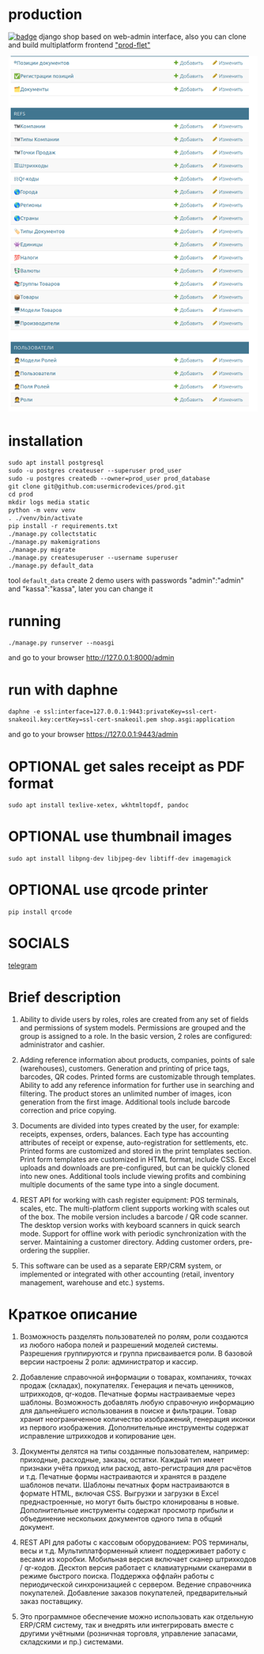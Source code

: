 # production
[![badge](https://img.shields.io/badge/license-MIT-blue)](https://github.com/usermicrodevices/prod/blob/main/LICENSE)
django shop based on web-admin interface, also you can clone and
build multiplatform frontend ["prod-flet"](https://github.com/usermicrodevices/prod-flet/)

![image](./screen.png "main screen")

# installation
```
sudo apt install postgresql
sudo -u postgres createuser --superuser prod_user
sudo -u postgres createdb --owner=prod_user prod_database
git clone git@github.com:usermicrodevices/prod.git
cd prod
mkdir logs media static
python -m venv venv
. ./venv/bin/activate
pip install -r requirements.txt
./manage.py collectstatic
./manage.py makemigrations
./manage.py migrate
./manage.py createsuperuser --username superuser
./manage.py default_data
```
tool ```default_data``` create 2 demo users with passwords "admin":"admin" and "kassa":"kassa", later you can change it

# running
```
./manage.py runserver --noasgi
```
and go to your browser http://127.0.0.1:8000/admin

# run with daphne
```
daphne -e ssl:interface=127.0.0.1:9443:privateKey=ssl-cert-snakeoil.key:certKey=ssl-cert-snakeoil.pem shop.asgi:application
```
and go to your browser https://127.0.0.1:9443/admin

# OPTIONAL get sales receipt as PDF format
```
sudo apt install texlive-xetex, wkhtmltopdf, pandoc
```

# OPTIONAL use thumbnail images
```
sudo apt install libpng-dev libjpeg-dev libtiff-dev imagemagick
```

# OPTIONAL use qrcode printer
```
pip install qrcode
```

# SOCIALS
[telegram](https://t.me/github_prod)


# Brief description

1. Ability to divide users by roles,
roles are created from any set of fields and permissions of system models.
Permissions are grouped and the group is assigned to a role.
In the basic version, 2 roles are configured: administrator and cashier.

2. Adding reference information about products, companies, points of sale (warehouses), customers.
Generation and printing of price tags, barcodes, QR codes. Printed forms are customizable through templates.
Ability to add any reference information for further use in searching and filtering.
The product stores an unlimited number of images, icon generation from the first image.
Additional tools include barcode correction and price copying.

3. Documents are divided into types created by the user, for example: receipts, expenses, orders, balances.
Each type has accounting attributes of receipt or expense, auto-registration for settlements, etc.
Printed forms are customized and stored in the print templates section.
Print form templates are customized in HTML format, include CSS.
Excel uploads and downloads are pre-configured, but can be quickly cloned into new ones.
Additional tools include viewing profits and combining multiple documents of the same type into a single document.

4. REST API for working with cash register equipment: POS terminals, scales, etc.
The multi-platform client supports working with scales out of the box.
The mobile version includes a barcode / QR code scanner.
The desktop version works with keyboard scanners in quick search mode.
Support for offline work with periodic synchronization with the server.
Maintaining a customer directory.
Adding customer orders, pre-ordering the supplier.

5. This software can be used as a separate ERP/CRM system,
or implemented or integrated with other accounting (retail,
inventory management, warehouse and etc.) systems.

# Краткое описание

1. Возможность разделять пользователей по ролям,
роли создаются из любого набора полей и разрешений моделей системы.
Разрешения группируются и группа присваивается роли.
В базовой версии настроены 2 роли: администратор и кассир.

2. Добавление справочной информации о товарах, компаниях, точках продаж (складах), покупателях.
Генерация и печать ценников, штрихкодов, qr-кодов. Печатные формы настраиваемые через шаблоны.
Возможность добавлять любую справочную информацию для дальнейшего использования в поиске и фильтрации.
Товар хранит неограниченное количество изображений, генерация иконки из первого изображения.
Дополнительные инструменты содержат исправление штрихкодов и копирование цен.

3. Документы делятся на типы созданные пользователем, например: приходные, расходные, заказы, остатки.
Каждый тип имеет признаки учёта приход или расход, авто-регистрация для расчётов и т.д.
Печатные формы настраиваются и хранятся в разделе шаблонов печати.
Шаблоны печатных форм настраиваются в формате HTML, включая CSS.
Выгрузки и загрузки в Excel преднастроенные, но могут быть быстро клонированы в новые.
Дополнительные инструменты содержат просмотр прибыли и объединение нескольких документов одного типа в общий документ.

4. REST API для работы с кассовым оборудованием: POS терминалы, весы и т.д.
Мультиплатформенный клиент поддерживает работу с весами из коробки.
Мобильная версия включает сканер штрихкодов / qr-кодов.
Десктоп версия работает с клавиатурными сканерами в режиме быстрого поиска.
Поддержка оффлайн работы с периодической синхронизацией с сервером.
Ведение справочника покупателей.
Добавление заказов покупателей, предварительный заказ поставщику.

5. Это программное обеспечение можно использовать как отдельную ERP/CRM систему,
так и внедрять или интегрировать вместе с другими учётными (розничная торговля,
управление запасами, складскими и пр.) системами.
